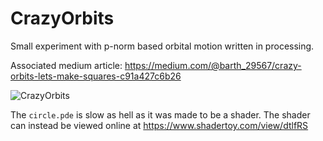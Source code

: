 # CrazyOrbits

Small experiment with p-norm based orbital motion written in processing.

Associated medium article: https://medium.com/@barth_29567/crazy-orbits-lets-make-squares-c91a427c6b26

![CrazyOrbits](cover.gif)

The `circle.pde` is slow as hell as it was made to be a shader. The shader can instead be viewed online at https://www.shadertoy.com/view/dtlfRS